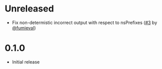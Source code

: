 # Unreleased

* Fix non-determistic incorrect output with respect to nsPrefixes ([#3](https://github.com/mbg/c14n/pulls/3) by [@fumieval](https://github.com/fumievak))

# 0.1.0

* Initial release
